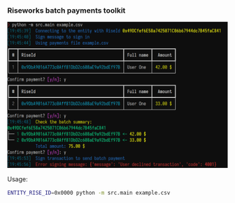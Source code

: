### Riseworks batch payments toolkit

![Screenshot](./screenshot.png)

Usage:

```bash
ENTITY_RISE_ID=0x0000 python -m src.main example.csv
```
